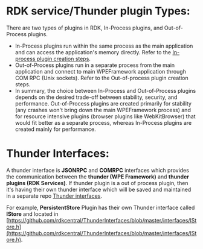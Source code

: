 # **RDK service/Thunder plugin Types:**

There are two types of plugins in RDK, In-Process plugins, and Out-of-Process plugins.
- In-Process plugins run within the same process as the main application and can access the application's memory directly. Refer to the [In-process plugin creation steps](./new_plugin_Inprocess.md).
- Out-of-Process plugins run in a separate process from the main application and connect to main WPEFramework application through COM RPC (Unix sockets). Refer to the Out-of-process plugin creation steps.
- In summary, the choice between In-Process and Out-of-Process plugins depends on the desired trade-off between stability, security, and performance. Out-of-Process plugins are created primarily for stability (any crashes won't bring down the main WPEFramework process) and for resource intensive plugins (browser plugins like WebKitBrowser) that would fit better as a separate process, whereas In-Process plugins are created mainly for performance.

# **Thunder Interfaces:**

 A thunder interface is **JSONRPC** and **COMRPC** interfaces which provides the communication between the **thunder (WPE Framework)** and **thunder plugins (RDK Services)**. If thunder plugin is a out of process plugin, then it's having their own thunder interface which will be saved and maintained in a separate repo [Thunder interfaces](https://github.com/rdkcentral/ThunderInterfaces).

For example, **PersistentStore** Plugin has their own Thunder interface called **IStore** and located in [https://github.com/rdkcentral/ThunderInterfaces/blob/master/interfaces/IStore.h](https://github.com/rdkcentral/ThunderInterfaces/blob/master/interfaces/IStore.h).